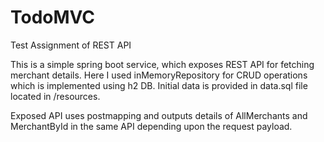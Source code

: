 # TodoMVC
Test Assignment of REST API

This is a simple spring boot service, which exposes REST API for fetching merchant details.
Here I used inMemoryRepository for CRUD operations which is implemented using h2 DB.
Initial data is provided in data.sql file located in /resources.

Exposed API uses postmapping and outputs details of AllMerchants and MerchantById in the same API depending upon the request payload.
